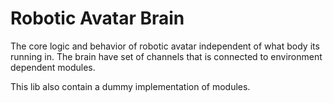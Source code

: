 # Robotic Avatar Brain

The core logic and behavior of robotic avatar independent of what body its running in.
The brain have set of channels that is connected to environment dependent modules.

This lib also contain a dummy implementation of modules.
